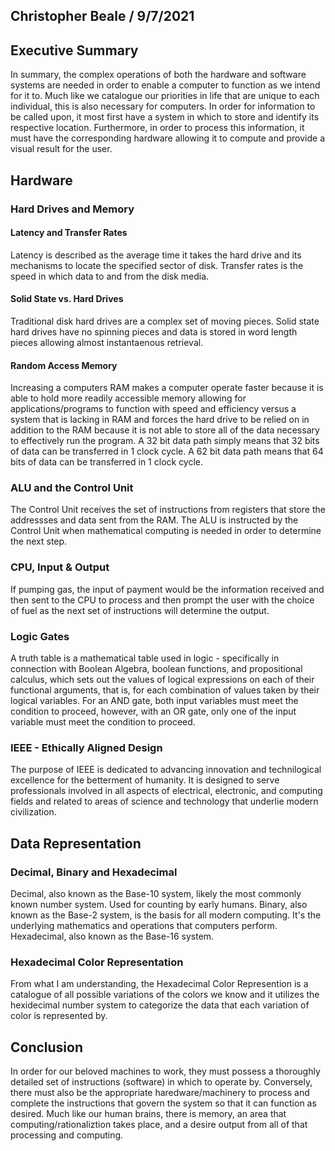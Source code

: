 ## Christopher Beale / 9/7/2021

## Executive Summary 
In summary, the complex operations of both the hardware and software systems are needed in order to enable a computer to function as we intend for it to. Much like we catalogue our priorities in life that are unique to each individual, this is also necessary for computers. In order for information to be called upon, it most first have a system in which to store and identify its respective location. Furthermore, in order to process this information, it must have the corresponding hardware allowing it to compute and provide a visual result for the user. 

## Hardware
### Hard Drives and Memory

#### Latency and Transfer Rates
Latency is described as the average time it takes the hard drive and its mechanisms to locate the specified sector of disk.
Transfer rates is the speed in which data to and from the disk media.

#### Solid State vs. Hard Drives
Traditional disk hard drives are a complex set of moving pieces.
Solid state hard drives have no spinning pieces and data is stored in word length pieces allowing almost instantaenous retrieval. 

#### Random Access Memory
Increasing a computers RAM makes a computer operate faster because it is able to hold more readily accessible memory allowing for applications/programs to function with speed and efficiency versus a system that is lacking in RAM and forces the hard drive to be relied on in addition to the RAM because it is not able to store all of the data necessary to effectively run the program. 
A 32 bit data path simply means that 32 bits of data can be transferred in 1 clock cycle. A 62 bit data path means that 64 bits of data can be transferred in 1 clock cycle.

### ALU and the Control Unit
The Control Unit receives the set of instructions from registers that store the addressses and data sent from the RAM. The ALU is instructed by the Control Unit when mathematical computing is needed in order to determine the next step.

### CPU, Input & Output
If pumping gas, the input of payment would be the information received and then sent to the CPU to process and then prompt the user with the choice of fuel as the next set of instructions will determine the output. 

### Logic Gates 
A truth table is a mathematical table used in logic - specifically in connection with Boolean Algebra, boolean functions, and propositional calculus, which sets out the values of logical expressions on each of their functional arguments, that is, for each combination of values taken by their logical variables.
For an AND gate, both input variables must meet the condition to proceed, however, with an OR gate, only one of the input variable must meet the condition to proceed.

### IEEE - Ethically Aligned Design
The purpose of IEEE is dedicated to advancing innovation and technilogical excellence for the betterment of humanity. It is designed to serve professionals involved in all aspects of electrical, electronic, and computing fields and related to areas of science and technology that underlie modern civilization.

## Data Representation

### Decimal, Binary and Hexadecimal
Decimal, also known as the Base-10 system, likely the most commonly known number system. Used for counting by early humans. 
Binary, also known as the Base-2 system, is the basis for all modern computing. It's the underlying mathematics and operations that computers perform.
Hexadecimal, also known as the Base-16 system.

### Hexadecimal Color Representation
From what I am understanding, the Hexadecimal Color Represention is a catalogue of all possible variations of the colors we know and it utilizes the hexidecimal number system to categorize the data that each variation of color is represented by. 

## Conclusion
In order for our beloved machines to work, they must possess a thoroughly detailed set of instructions (software) in which to operate by. Conversely, there must also be the appropriate haredware/machinery to process and complete the instructions that govern the system so that it can function as desired. Much like our human brains, there is memory, an area that computing/rationaliztion takes place, and a desire output from all of that processing and computing.  
